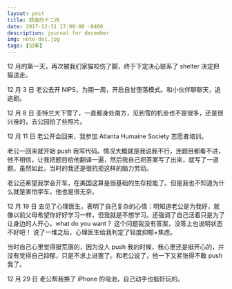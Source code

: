 ```yaml
---
layout: post
title: 颓废的十二月
date: 2017-12-31 17:00:00 -0400
description: journal for december
img: note-dec.jpg
tags: [记事]
---
```


12 月的第一天，再次被我们家猫咬伤了脚，终于下定决心联系了 shelter 决定把猫送走。

12 月 3 日 老公去开 NIPS，为期一周，开启自甘堕落模式。和小伙伴聊聊天，追追剧。

12 月 8 日 亚特兰大下雪了，一直都身处南方，见到雪的机会也不是很多，还是很兴奋的，去公园拍了些照片。

12 月 11 日 老公开会回来，我参加 Atlanta Humaine Society 志愿者培训。

老公一回来就开始 push 我写代码。情况大概就是我说我不行，连题目都看不进，他不相信，让我把题目给他翻译一遍，然后我自己把答案写了出来，就写了一道题。虽然如此，当时的我还是很抗拒这样的脑力劳动。

老公还希望我学会开车，在美国这算是很基础的生存技能了。但是我也不知道为什么就是害怕学车，他也是很无奈。

12 月 19 日 去见了心理医生，表明了自己复杂的心情：明知道老公是为我好，就像以前父母希望你好好学习一样，但我就是不想学习。还强调了自己活着只是为了让身边的人开心，what do you want？ 这个问题我没有答案，没答上也说明状态不好吧！
说了一堆之后，心理医生给我判定了轻度抑郁+焦虑。

当时自己心里觉得挺荒唐的，因为没人 push 我的时候，我心里还是挺开心的，并没有觉得自己抑郁，只是不求上进罢了。和老公说了，他一下又紧张得不敢 push 我了。

12 月 29 日 老公帮我换了 iPhone 的电池，自己动手也挺好玩的。
